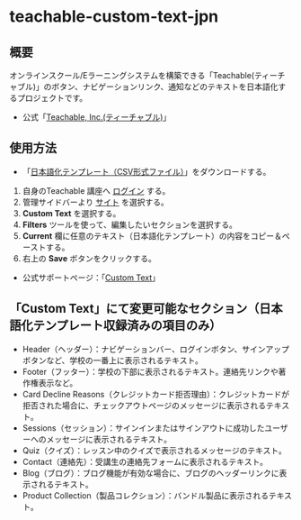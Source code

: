 # teachable-custom-text-jpn

## 概要
オンラインスクール/Eラーニングシステムを構築できる「Teachable(ティーチャブル)」のボタン、ナビゲーションリンク、通知などのテキストを日本語化するプロジェクトです。

* 公式「[Teachable, Inc.(ティーチャブル)](https://teachable.com/)」

## 使用方法
* 「[日本語化テンプレート（CSV形式ファイル）](https://raw.githubusercontent.com/vavenger/teachable-custom-text-jpn/main/teachable_custom-text_jpn.csv)」をダウンロードする。

1. 自身のTeachable 講座へ [ログイン](https://support.teachable.com/hc/en-us/articles/219852747-Logging-Into-Your-Teachable-School) する。
2. 管理サイドバーより [サイト](https://support.teachable.com/hc/en-us/articles/223117527-Site) を選択する。
3. **Custom Text** を選択する。
4. **Filters** ツールを使って、編集したいセクションを選択する。
5. **Current** 欄に任意のテキスト（日本語化テンプレート）の内容をコピー＆ペーストする。
6. 右上の **Save** ボタンをクリックする。

* 公式サポートページ：「[Custom Text](https://support.teachable.com/hc/en-us/articles/222960527-Custom-Text)」

## 「Custom Text」にて変更可能なセクション（日本語化テンプレート収録済みの項目のみ）
* Header（ヘッダー）：ナビゲーションバー、ログインボタン、サインアップボタンなど、学校の一番上に表示されるテキスト。
* Footer（フッター）：学校の下部に表示されるテキスト。連絡先リンクや著作権表示など。
* Card Decline Reasons（クレジットカード拒否理由）：クレジットカードが拒否された場合に、チェックアウトページのメッセージに表示されるテキスト。
* Sessions（セッション）：サインインまたはサインアウトに成功したユーザーへのメッセージに表示されるテキスト。
* Quiz（クイズ）：レッスン中のクイズで表示されるメッセージのテキスト。
* Contact（連絡先）：受講生の連絡先フォームに表示されるテキスト。
* Blog（ブログ）：ブログ機能が有効な場合に、ブログのヘッダーリンクに表示されるテキスト。
* Product Collection（製品コレクション）：バンドル製品に表示されるテキスト。
